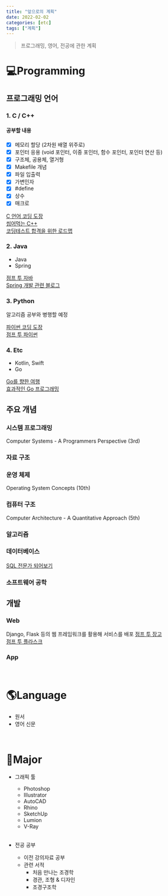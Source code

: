 ```yaml
---
title: "앞으로의 계획"
date: 2022-02-02
categories: [etc]
tags: ["계획"]
---
```

> 프로그래밍, 영어, 전공에 관한 계획

# 💻Programming
## 프로그래밍 언어
### 1. C / C++

#### 공부할 내용

- [x] 메모리 할당 (2차원 배열 위주로)
- [x] 포인터 응용 (void 포인터, 이중 포인터, 함수 포인터, 포인터 연산 등)
- [x] 구조체, 공용체, 열거형
- [x] Makefile 개념
- [x] 파일 입출력
- [x] 가변인자
- [x] #define
- [x] 상수
- [x] 매크로

[C 언어 코딩 도장](https://dojang.io/course/view.php?id=2)  
[씹어먹는 C++](https://modoocode.com/135)  
[코딩테스트 합격을 위한 로드맵](https://velog.io/@23tae/코딩테스트-로드맵)


### 2. Java
- Java
- Spring

[점프 투 자바](https://wikidocs.net/book/31)  
[Spring 개발 관련 블로그](https://addio3305.tistory.com/32)

### 3. Python
알고리즘 공부와 병행할 예정

[파이썬 코딩 도장](https://dojang.io/course/view.php?id=7)  
[점프 투 파이썬](https://wikidocs.net/book/1)


### 4. Etc
 - Kotlin, Swift
 - Go
 
[Go를 향한 여행](https://go-tour-ko.appspot.com/list)  
[효과적인 Go 프로그래밍](https://gosudaweb.gitbooks.io/effective-go-in-korean/content)


## 주요 개념

### 시스템 프로그래밍
Computer Systems - A Programmers Perspective (3rd)

### 자료 구조

### 운영 체제
Operating System Concepts (10th)

### 컴퓨터 구조
Computer Architecture - A Quantitative Approach (5th)

### 알고리즘

### 데이터베이스
[SQL 전문가 되어보기](https://wikidocs.net/book/159)

### 소프트웨어 공학


## 개발

### Web
Django, Flask 등의 웹 프레임워크를 활용해 서비스를 배포
[점프 투 장고](https://wikidocs.net/book/4223)  
[점프 투 플라스크](https://wikidocs.net/book/4542)
### App

<br>

# 🌎Language

- 원서
- 영어 신문

<br>

# 🌳Major

- 그래픽 툴
  - Photoshop
  - Illustrator
  - AutoCAD
  - Rhino
  - SketchUp
  - Lumion
  - V-Ray
  <br>
  
- 전공 공부
  - 이전 강의자료 공부
  - 관련 서적
    - 처음 만나는 조경학
    - 경관, 조형 & 디자인
    - 조경구조학
    